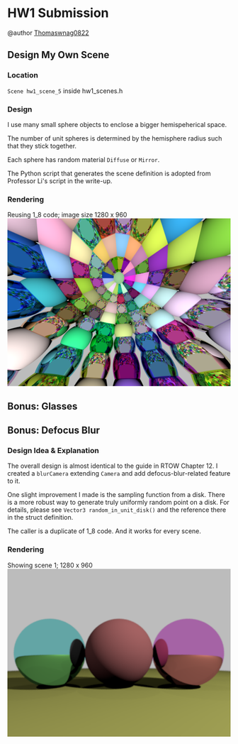 # HW1 Submission

@author [Thomaswnag0822](https://github.com/Thomaswang0822)

## Design My Own Scene

### Location

`Scene hw1_scene_5` inside hw1_scenes.h

### Design

I use many small sphere objects to enclose a bigger hemispeherical space.

The number of unit spheres is determined by the hemisphere radius such that they stick together.

Each sphere has random material `Diffuse` or `Mirror`.

The Python script that generates the scene definition is adopted from Professor Li's script in the write-up.

### Rendering

Reusing 1_8 code; image size 1280 x 960
![my_scene.png](./img_png/my_scene.png)

## Bonus: Glasses

## Bonus: Defocus Blur

### Design Idea & Explanation

The overall design is almost identical to the guide in RTOW Chapter 12. I created a `blurCamera` extending `Camera` and add defocus-blur-related feature to it.

One slight improvement I made is the sampling function from a disk. There is a more robust way to generate truly uniformly random point on a disk. For details, please see `Vector3 random_in_unit_disk()` and the reference there in the struct definition.

The caller is a duplicate of 1_8 code. And it works for every scene.

### Rendering

Showing scene 1; 1280 x 960
![my_scene.png](./img_png/defocus_blur.png)
